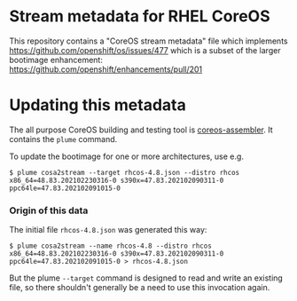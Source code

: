 # Stream metadata for RHEL CoreOS

This repository contains a "CoreOS stream metadata" file
which implements https://github.com/openshift/os/issues/477
which is a subset of the larger bootimage enhancement:
https://github.com/openshift/enhancements/pull/201

# Updating this metadata

The all purpose CoreOS building and testing tool is [coreos-assembler](https://github.com/coreos/coreos-assembler/).  It contains the `plume` command.

To update the bootimage for one or more architectures, use e.g.

```
$ plume cosa2stream --target rhcos-4.8.json --distro rhcos  x86_64=48.83.202102230316-0 s390x=47.83.202102090311-0 ppc64le=47.83.202102091015-0
```

### Origin of this data

The initial file `rhcos-4.8.json` was generated this way:

```
$ plume cosa2stream --name rhcos-4.8 --distro rhcos  x86_64=48.83.202102230316-0 s390x=47.83.202102090311-0 ppc64le=47.83.202102091015-0 > rhcos-4.8.json
```

But the plume `--target` command is designed to read and write an existing file, so there shouldn't generally be a need to use this invocation again.

